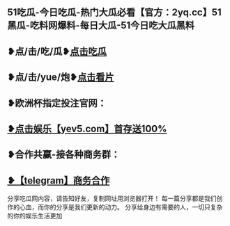 51吃瓜-今日吃瓜-热门大瓜必看【官方：2yq.cc】51黑瓜-吃料网爆料-每日大瓜-51今日吃大瓜黑料
-----------------------------------------
❥点/击/吃/瓜❥<a href="https://2yq.cc">点击吃瓜</a>
-----------------------------------------
❥点/击/yue/炮❥<a href="https://4vtv.com">点击看片</a>
-----------------------------------------
❥欧洲杯指定投注官网：
-----------------------------------------
<a href="https://yev5.com">❥点击娱乐【yev5.com】首存送100%</a>
-----------------------------------------
❥合作共赢-接各种商务群：
-----------------------------------------
<a href="https://t.me/GM_51cg1">❥【telegram】商务合作</a>
-----------------------------------------
分享吃瓜网内容，请告知好友，复制网址用浏览器打开！ 每一篇分享都是我们创作的心血，而你的分享是我们更新的动力。 分享给身边有需要的人，一切只复杂的你的娱乐生活更加
